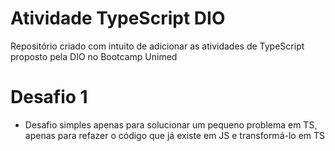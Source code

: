 # Atividade TypeScript DIO

Repositório criado com intuito de adicionar as atividades de TypeScript proposto pela DIO no Bootcamp Unimed

# Desafio 1

* Desafio simples apenas para solucionar um pequeno problema em TS, apenas para refazer o código que já existe em JS e transformá-lo em TS
